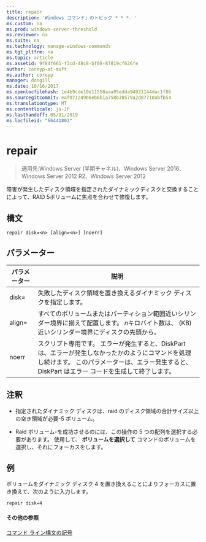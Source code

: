```yaml
---
title: repair
description: 'Windows コマンド」のトピック * * *- '
ms.custom: na
ms.prod: windows-server-threshold
ms.reviewer: na
ms.suite: na
ms.technology: manage-windows-commands
ms.tgt_pltfrm: na
ms.topic: article
ms.assetid: 9f84f661-f3cd-48c8-bf08-87819cf626fe
author: coreyp-at-msft
ms.author: coreyp
manager: dongill
ms.date: 10/16/2017
ms.openlocfilehash: 1e4b9cde10e11558aaa95edda94921144dac1f86
ms.sourcegitcommit: eaf071249b6eb6b1a758b38579a2d87710abfb54
ms.translationtype: MT
ms.contentlocale: ja-JP
ms.lasthandoff: 05/31/2019
ms.locfileid: "66441802"
---
```

# <a name="repair"></a>repair

>適用先:Windows Server (半期チャネル)、Windows Server 2016、Windows Server 2012 R2、Windows Server 2012

障害が発生したディスク領域を指定されたダイナミックディスクと交換することによって、RAID 5ボリュームに焦点を合わせて修復します。  
  
  
  
## <a name="syntax"></a>構文  
  
```  
repair disk=<n> [align=<n>] [noerr]  
```  
  
## <a name="parameters"></a>パラメーター  
  
| パラメーター  |                                                                                             説明                                                                                              |
|------------|------------------------------------------------------------------------------------------------------------------------------------------------------------------------------------------------------|
| disk\=<n>  |                                                                 失敗したディスク領域を置き換えるダイナミック ディスクを指定します。                                                                 |
| align\=<n> |          すべてのボリュームまたはパーティション範囲近いシリンダー境界に揃えて配置します。 *n*キロバイト数は、 \(KB\)近いシリンダー境界にディスクの先頭から。           |
|   noerr    | スクリプト専用です。 エラーが発生すると、DiskPart は、エラーが発生しなかったかのようにコマンドを処理し続けます。 このパラメーターは、エラー発生すると、DiskPart はエラー コードを生成して終了します。 |
  
## <a name="remarks"></a>注釈  
  
-   指定されたダイナミック ディスクは、raid のディスク領域の合計サイズ以上の空き領域が必要\-5 ボリューム。  
  
-   Raid ボリューム\-を成功させるのには、この操作の 5 つの配列を選択する必要があります。 使用して、 **ボリュームを選択して** コマンドのボリュームを選択し、それにフォーカスをします。  
  
## <a name="BKMK_examples"></a>例  
ボリュームをダイナミック ディスク 4 を置き換えることによりフォーカスに置き換えて、次のように入力します。  
  
```  
repair disk=4  
```  
  
#### <a name="additional-references"></a>その他の参照  
[コマンド ライン構文の記号](command-line-syntax-key.md)  
  

  

